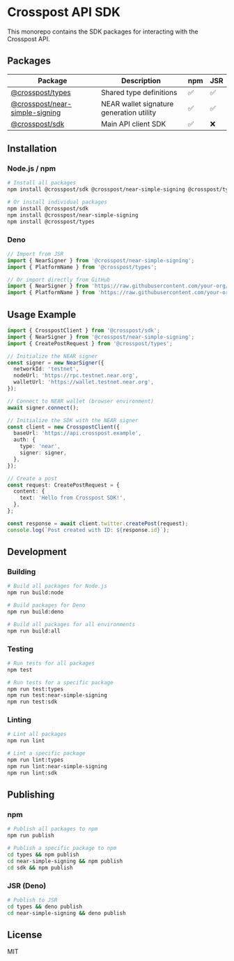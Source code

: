 # Crosspost API SDK

This monorepo contains the SDK packages for interacting with the Crosspost API.

## Packages

| Package                                                 | Description                              | npm | JSR |
| ------------------------------------------------------- | ---------------------------------------- | --- | --- |
| [@crosspost/types](./types)                             | Shared type definitions                  | ✅  | ✅  |
| [@crosspost/near-simple-signing](./near-simple-signing) | NEAR wallet signature generation utility | ✅  | ✅  |
| [@crosspost/sdk](./sdk)                                 | Main API client SDK                      | ✅  | ❌  |

## Installation

### Node.js / npm

```bash
# Install all packages
npm install @crosspost/sdk @crosspost/near-simple-signing @crosspost/types

# Or install individual packages
npm install @crosspost/sdk
npm install @crosspost/near-simple-signing
npm install @crosspost/types
```

### Deno

```typescript
// Import from JSR
import { NearSigner } from '@crosspost/near-simple-signing';
import { PlatformName } from '@crosspost/types';

// Or import directly from GitHub
import { NearSigner } from 'https://raw.githubusercontent.com/your-org/crosspost/main/packages/near-simple-signing/mod.ts';
import { PlatformName } from 'https://raw.githubusercontent.com/your-org/crosspost/main/packages/types/mod.ts';
```

## Usage Example

```typescript
import { CrosspostClient } from '@crosspost/sdk';
import { NearSigner } from '@crosspost/near-simple-signing';
import { CreatePostRequest } from '@crosspost/types';

// Initialize the NEAR signer
const signer = new NearSigner({
  networkId: 'testnet',
  nodeUrl: 'https://rpc.testnet.near.org',
  walletUrl: 'https://wallet.testnet.near.org',
});

// Connect to NEAR wallet (browser environment)
await signer.connect();

// Initialize the SDK with the NEAR signer
const client = new CrosspostClient({
  baseUrl: 'https://api.crosspost.example',
  auth: {
    type: 'near',
    signer: signer,
  },
});

// Create a post
const request: CreatePostRequest = {
  content: {
    text: 'Hello from Crosspost SDK!',
  },
};

const response = await client.twitter.createPost(request);
console.log(`Post created with ID: ${response.id}`);
```

## Development

### Building

```bash
# Build all packages for Node.js
npm run build:node

# Build packages for Deno
npm run build:deno

# Build all packages for all environments
npm run build:all
```

### Testing

```bash
# Run tests for all packages
npm test

# Run tests for a specific package
npm run test:types
npm run test:near-simple-signing
npm run test:sdk
```

### Linting

```bash
# Lint all packages
npm run lint

# Lint a specific package
npm run lint:types
npm run lint:near-simple-signing
npm run lint:sdk
```

## Publishing

### npm

```bash
# Publish all packages to npm
npm run publish

# Publish a specific package to npm
cd types && npm publish
cd near-simple-signing && npm publish
cd sdk && npm publish
```

### JSR (Deno)

```bash
# Publish to JSR
cd types && deno publish
cd near-simple-signing && deno publish
```

## License

MIT
